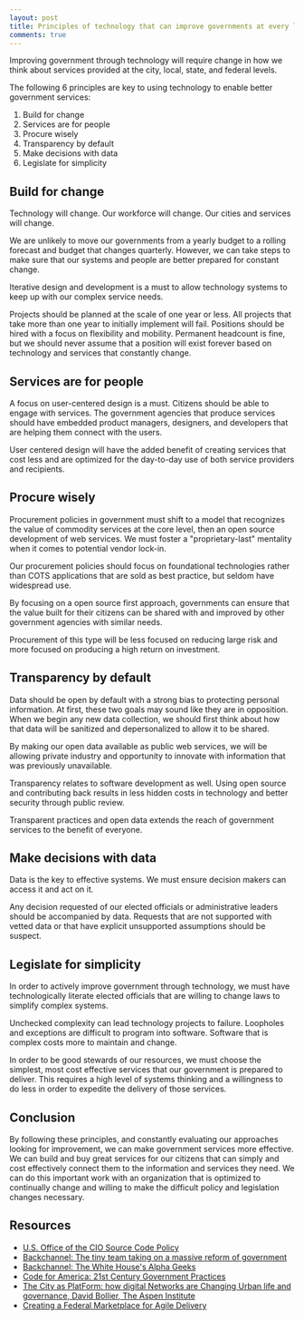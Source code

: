 ```yaml
---
layout: post
title: Principles of technology that can improve governments at every level
comments: true
---
```


Improving government through technology will require change in how we think about services provided at the city, local, state, and federal levels.

The following 6 principles are key to using technology to enable better government services:

1. Build for change
1. Services are for people
1. Procure wisely
1. Transparency by default
1. Make decisions with data
1. Legislate for simplicity

## Build for change

Technology will change. Our workforce will change. Our cities and services will change.

We are unlikely to move our governments from a yearly budget to a rolling forecast and budget that changes quarterly. However, we can take steps to make sure that our systems and people are better prepared for constant change.

Iterative design and development is a must to allow technology systems to keep up with our complex service needs.

Projects should be planned at the scale of one year or less. All projects that take more than one year to initially implement will fail. Positions should be hired with a focus on flexibility and mobility. Permanent headcount is fine, but we should never assume that a position will exist forever based on technology and services that constantly change.

## Services are for people

A focus on user-centered design is a must. Citizens should be able to engage with services. The government agencies that produce services should have embedded product managers, designers, and developers that are helping them connect with the users.

User centered design will have the added benefit of creating services that cost less and are optimized for the day-to-day use of both service providers and recipients.

## Procure wisely

Procurement policies in government must shift to a model that recognizes the value of commodity services at the core level, then an open source development of web services. We must foster a "proprietary-last" mentality when it comes to potential vendor lock-in.

Our procurement policies should focus on foundational technologies rather than COTS applications that are sold as best practice, but seldom have widespread use.

By focusing on a open source first approach, governments can ensure that the value built for their citizens can be shared with and improved by other government agencies with similar needs.

Procurement of this type will be less focused on reducing large risk and more focused on producing a high return on investment.

## Transparency by default

Data should be open by default with a strong bias to protecting personal information. At first, these two goals may sound like they are in opposition. When we begin any new data collection, we should first think about how that data will be sanitized and depersonalized to allow it to be shared.

By making our open data available as public web services, we will be allowing private industry and opportunity to innovate with information that was previously unavailable.

Transparency relates to software development as well. Using open source and contributing back results in less hidden costs in technology and better security through public review.

Transparent practices and open data extends the reach of government services to the benefit of everyone.

## Make decisions with data

Data is the key to effective systems.  We must ensure decision makers can access it and act on it.

Any decision requested of our elected officials or administrative leaders should be accompanied by data.  Requests that are not supported with vetted data or that have explicit unsupported assumptions should be suspect.

## Legislate for simplicity

In order to actively improve government through technology, we must have technologically literate elected officials that are willing to change laws to simplify complex systems.

Unchecked complexity can lead technology projects to failure. Loopholes and exceptions are difficult to program into software. Software that is complex costs more to maintain and change.

In order to be good stewards of our resources, we must choose the simplest, most cost effective services that our government is prepared to deliver. This requires a high level of systems thinking and a willingness to do less in order to expedite the delivery of those services.

## Conclusion

By following these principles, and constantly evaluating our approaches looking for improvement, we can make government services more effective. We can build and buy great services for our citizens that can simply and cost effectively connect them to the information and services they need. We can do this important work with an organization that is optimized to continually change and willing to make the difficult policy and legislation changes necessary.

## Resources

- [U.S. Office of the CIO Source Code Policy](https://sourcecode.cio.gov/)
- [Backchannel: The tiny team taking on a massive reform of government]( https://backchannel.com/the-tiny-team-taking-on-a-massive-reform-of-government-it-b5f87b85e2dc#.i9r4vuy1d)
- [Backchannel: The White House's Alpha Geeks](https://backchannel.com/the-white-house-s-alpha-geek-20b338738929#.w14gppq8r)
- [Code for America: 21st Century Government Practices](http://www.codeforamerica.org/practices/)
- [The City as PlatForm: how digital Networks are Changing
Urban life and governance, David Bollier, The Aspen Institute]( http://www.aspeninstitute.org/publications/city-platform-how-digital-networks-are-changing-urban-life-governance)
- [Creating a Federal Marketplace for Agile Delivery]( https://18f.gsa.gov/2015/01/08/creating-a-federal-marketplace-for-agile-delivery-services/)
